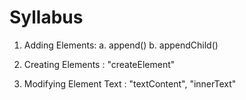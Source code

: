 # Syllabus

1. Adding Elements: 
a. append()
b. appendChild()

2. Creating Elements : 
"createElement" 

3. Modifying Element Text : 
"textContent", "innerText"
